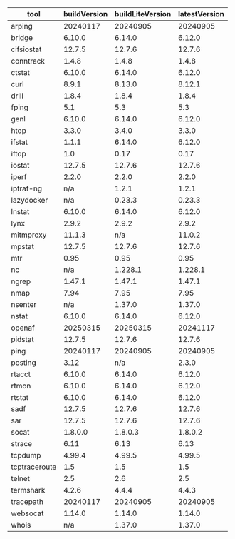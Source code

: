 | tool | buildVersion | buildLiteVersion | latestVersion |
|------|--------------|------------------|---------------|
| arping | 20240117 | 20240905 | 20240905 |
| bridge | 6.10.0 | 6.14.0 | 6.12.0 |
| cifsiostat | 12.7.5 | 12.7.6 | 12.7.6 |
| conntrack | 1.4.8 | 1.4.8 | 1.4.8 |
| ctstat | 6.10.0 | 6.14.0 | 6.12.0 |
| curl | 8.9.1 | 8.13.0 | 8.12.1 |
| drill | 1.8.4 | 1.8.4 | 1.8.4 |
| fping | 5.1 | 5.3 | 5.3 |
| genl | 6.10.0 | 6.14.0 | 6.12.0 |
| htop | 3.3.0 | 3.4.0 | 3.3.0 |
| ifstat | 1.1.1 | 6.14.0 | 6.12.0 |
| iftop | 1.0 | 0.17 | 0.17 |
| iostat | 12.7.5 | 12.7.6 | 12.7.6 |
| iperf | 2.2.0 | 2.2.0 | 2.2.0 |
| iptraf-ng | n/a | 1.2.1 | 1.2.1 |
| lazydocker | n/a | 0.23.3 | 0.23.3 |
| lnstat | 6.10.0 | 6.14.0 | 6.12.0 |
| lynx | 2.9.2 | 2.9.2 | 2.9.2 |
| mitmproxy | 11.1.3 | n/a | 11.0.2 |
| mpstat | 12.7.5 | 12.7.6 | 12.7.6 |
| mtr | 0.95 | 0.95 | 0.95 |
| nc | n/a | 1.228.1 | 1.228.1 |
| ngrep | 1.47.1 | 1.47.1 | 1.47.1 |
| nmap | 7.94 | 7.95 | 7.95 |
| nsenter | n/a | 1.37.0 | 1.37.0 |
| nstat | 6.10.0 | 6.14.0 | 6.12.0 |
| openaf | 20250315 | 20250315 | 20241117 |
| pidstat | 12.7.5 | 12.7.6 | 12.7.6 |
| ping | 20240117 | 20240905 | 20240905 |
| posting | 3.12 | n/a | 2.3.0 |
| rtacct | 6.10.0 | 6.14.0 | 6.12.0 |
| rtmon | 6.10.0 | 6.14.0 | 6.12.0 |
| rtstat | 6.10.0 | 6.14.0 | 6.12.0 |
| sadf | 12.7.5 | 12.7.6 | 12.7.6 |
| sar | 12.7.5 | 12.7.6 | 12.7.6 |
| socat | 1.8.0.0 | 1.8.0.3 | 1.8.0.2 |
| strace | 6.11 | 6.13 | 6.13 |
| tcpdump | 4.99.4 | 4.99.5 | 4.99.5 |
| tcptraceroute | 1.5 | 1.5 | 1.5 |
| telnet | 2.5 | 2.6 | 2.5 |
| termshark | 4.2.6 | 4.4.4 | 4.4.3 |
| tracepath | 20240117 | 20240905 | 20240905 |
| websocat | 1.14.0 | 1.14.0 | 1.14.0 |
| whois | n/a | 1.37.0 | 1.37.0 |

